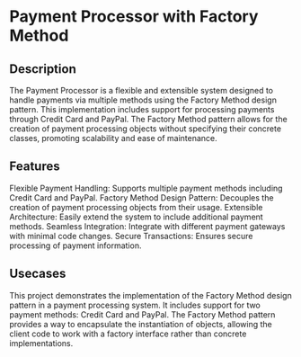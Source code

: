 # Payment Processor with Factory Method
## Description
The Payment Processor is a flexible and extensible system designed to handle payments via multiple methods using the Factory Method design pattern. This implementation includes support for processing payments through Credit Card and PayPal. The Factory Method pattern allows for the creation of payment processing objects without specifying their concrete classes, promoting scalability and ease of maintenance.

## Features
Flexible Payment Handling: Supports multiple payment methods including Credit Card and PayPal.
Factory Method Design Pattern: Decouples the creation of payment processing objects from their usage.
Extensible Architecture: Easily extend the system to include additional payment methods.
Seamless Integration: Integrate with different payment gateways with minimal code changes.
Secure Transactions: Ensures secure processing of payment information.


## Usecases
This project demonstrates the implementation of the Factory Method design pattern in a payment processing system. 
It includes support for two payment methods: Credit Card and PayPal. 
The Factory Method pattern provides a way to encapsulate the instantiation of objects, allowing the client code to work with a factory interface rather than concrete implementations.

